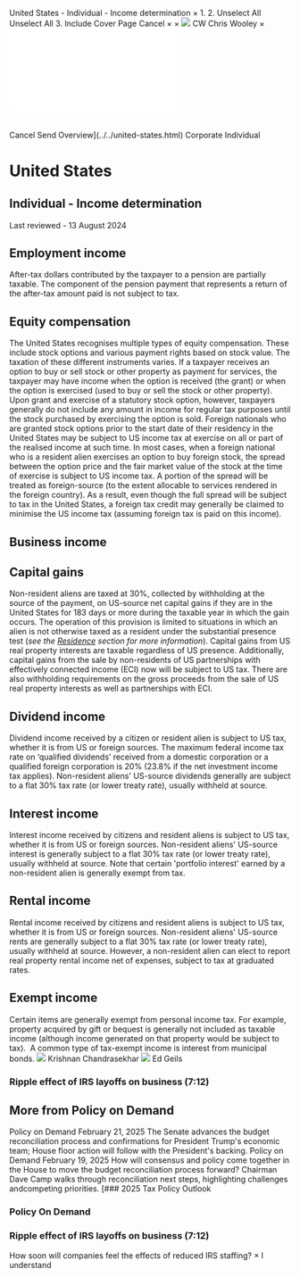 United States - Individual - Income determination
×
1.
2.
Unselect All
Unselect All
3.
Include Cover Page
Cancel
×
×
![](../../-/media/world-wide-tax-summaries/attachments/global---chris-wooley.ashx%3Frev=ac5e5f3223b34096b1afc2a6009c7320&revision=ac5e5f32-23b3-4096-b1af-c2a6009c7320&hash=859B7ADC84DC2CBEC9760E9E6EE7DE6D0A8BFCDF)
CW
Chris Wooley
×
![](income-determination.html)
######
Cancel
Send
Overview](../../united-states.html)
Corporate
Individual
# United States
## Individual - Income determination
Last reviewed - 13 August 2024
## Employment income
After-tax dollars contributed by the taxpayer to a pension are partially taxable. The component of the pension payment that represents a return of the after-tax amount paid is not subject to tax.
## Equity compensation
The United States recognises multiple types of equity compensation. These include stock options and various payment rights based on stock value. The taxation of these different instruments varies. If a taxpayer receives an option to buy or sell stock or other property as payment for services, the taxpayer may have income when the option is received (the grant) or when the option is exercised (used to buy or sell the stock or other property). Upon grant and exercise of a statutory stock option, however, taxpayers generally do not include any amount in income for regular tax purposes until the stock purchased by exercising the option is sold.
Foreign nationals who are granted stock options prior to the start date of their residency in the United States may be subject to US income tax at exercise on all or part of the realised income at such time. In most cases, when a foreign national who is a resident alien exercises an option to buy foreign stock, the spread between the option price and the fair market value of the stock at the time of exercise is subject to US income tax. A portion of the spread will be treated as foreign-source (to the extent allocable to services rendered in the foreign country). As a result, even though the full spread will be subject to tax in the United States, a foreign tax credit may generally be claimed to minimise the US income tax (assuming foreign tax is paid on this income).
## Business income
## Capital gains
Non-resident aliens are taxed at 30%, collected by withholding at the source of the payment, on US-source net capital gains if they are in the United States for 183 days or more during the taxable year in which the gain occurs. The operation of this provision is limited to situations in which an alien is not otherwise taxed as a resident under the substantial presence test (*see the [Residence](residence.html) section for more information*). Capital gains from US real property interests are taxable regardless of US presence. Additionally, capital gains from the sale by non-residents of US partnerships with effectively connected income (ECI) now will be subject to US tax. There are also withholding requirements on the gross proceeds from the sale of US real property interests as well as partnerships with ECI.
## Dividend income
Dividend income received by a citizen or resident alien is subject to US tax, whether it is from US or foreign sources. The maximum federal income tax rate on ‘qualified dividends’ received from a domestic corporation or a qualified foreign corporation is 20% (23.8% if the net investment income tax applies). Non-resident aliens' US-source dividends generally are subject to a flat 30% tax rate (or lower treaty rate), usually withheld at source.
## Interest income
Interest income received by citizens and resident aliens is subject to US tax, whether it is from US or foreign sources.
Non-resident aliens' US-source interest is generally subject to a flat 30% tax rate (or lower treaty rate), usually withheld at source. Note that certain 'portfolio interest' earned by a non-resident alien is generally exempt from tax.
## Rental income
Rental income received by citizens and resident aliens is subject to US tax, whether it is from US or foreign sources.
Non-resident aliens' US-source rents are generally subject to a flat 30% tax rate (or lower treaty rate), usually withheld at source. However, a non-resident alien can elect to report real property rental income net of expenses, subject to tax at graduated rates.
## Exempt income
Certain items are generally exempt from personal income tax. For example, property acquired by gift or bequest is generally not included as taxable income (although income generated on that property would be subject to tax).  A common type of tax-exempt income is interest from municipal bonds.
![](../../-/media/world-wide-tax-summaries/unitedstateskrishnan-chandrasekharkrishnanchandrasekharjpg20240802104829750.ashx%3Frev=a9dac49f714c46709a8fbeab0e31111e&revision=a9dac49f-714c-4670-9a8f-beab0e31111e&hash=E9E41986716B634E89A72EFFED5914AF0FD705DC)
Krishnan Chandrasekhar
![](../../-/media/world-wide-tax-summaries/unitedstatesedwin-p-geilsunited-states--ed-geils2jpg20230919113633954.ashx%3Frev=ac1ef7663fde46d9b10e684fff26ea9c&revision=ac1ef766-3fde-46d9-b10e-684fff26ea9c&hash=4049A959BC0D9853C91C4D146A51C7BE6E4C9FC6)
Ed Geils
### Ripple effect of IRS layoffs on business (7:12)
## More from Policy on Demand
Policy on Demand
February 21, 2025
The Senate advances the budget reconciliation process and confirmations for President Trump's economic team; House floor action will follow with the President's backing.
Policy on Demand
February 19, 2025
How will consensus and policy come together in the House to move the budget reconciliation process forward? Chairman Dave Camp walks through reconciliation next steps, highlighting challenges andcompeting priorities.
[### 2025 Tax Policy Outlook
### Policy On Demand
### Ripple effect of IRS layoffs on business (7:12)
How soon will companies feel the effects of reduced IRS staffing?
×
I understand